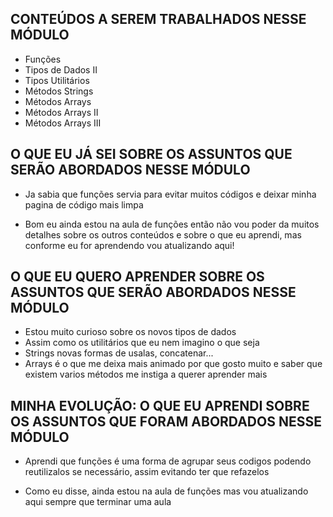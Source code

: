 ## CONTEÚDOS A SEREM TRABALHADOS NESSE MÓDULO

- Funções 
- Tipos de Dados II
- Tipos Utilitários
- Métodos Strings
- Métodos Arrays
- Métodos Arrays II
- Métodos Arrays III

## O QUE EU JÁ SEI SOBRE OS ASSUNTOS QUE SERÃO ABORDADOS NESSE MÓDULO

- Ja sabia que funções servia para evitar muitos códigos e deixar minha pagina de código mais limpa 

-  Bom eu ainda estou na aula de funções então não vou poder da muitos detalhes sobre os outros conteúdos e sobre o que eu aprendi, mas conforme eu for aprendendo vou atualizando aqui!

##   O QUE EU QUERO APRENDER SOBRE OS ASSUNTOS QUE SERÃO ABORDADOS NESSE MÓDULO

  - Estou muito curioso sobre os novos tipos de dados
  - Assim como os utilitários que eu nem imagino o que seja
  - Strings novas formas de usalas, concatenar...
  - Arrays é o que me deixa mais animado por que gosto muito e saber que existem varios métodos me instiga a querer aprender mais

## MINHA EVOLUÇÃO: O QUE EU APRENDI SOBRE OS ASSUNTOS QUE FORAM ABORDADOS NESSE MÓDULO

- Aprendi que funções é uma forma de agrupar seus codigos podendo reutilizalos se necessário, assim evitando ter que refazelos

- Como eu disse, ainda estou na aula de funções mas vou atualizando aqui sempre que terminar uma aula
